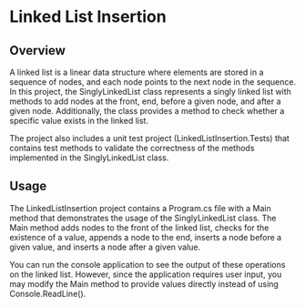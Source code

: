# Linked List Insertion
## Overview
A linked list is a linear data structure where elements are stored in a sequence of nodes, and each node points to the next node in the sequence. In this project, the SinglyLinkedList class represents a singly linked list with methods to add nodes at the front, end, before a given node, and after a given node. Additionally, the class provides a method to check whether a specific value exists in the linked list.

The project also includes a unit test project (LinkedListInsertion.Tests) that contains test methods to validate the correctness of the methods implemented in the SinglyLinkedList class.

## Usage
The LinkedListInsertion project contains a Program.cs file with a Main method that demonstrates the usage of the SinglyLinkedList class. The Main method adds nodes to the front of the linked list, checks for the existence of a value, appends a node to the end, inserts a node before a given value, and inserts a node after a given value.

You can run the console application to see the output of these operations on the linked list. However, since the application requires user input, you may modify the Main method to provide values directly instead of using Console.ReadLine().